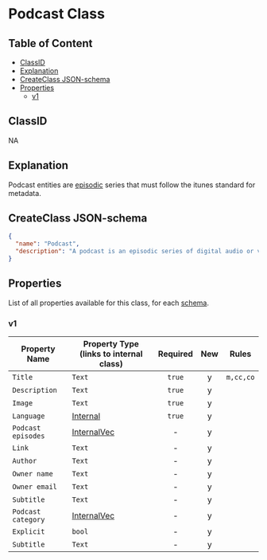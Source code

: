 Podcast Class
=============

Table of Content
----------------
<!-- TOC START min:1 max:3 link:true asterisk:false update:true -->
  - [ClassID](#classid)
  - [Explanation](#explanation)
  - [CreateClass JSON-schema](#createclass-json-schema)
  - [Properties](#properties)
    - [v1](#v1)
<!-- TOC END -->

## ClassID
NA

## Explanation
Podcast entities are [episodic](#podcast-episodes) series that must follow the itunes standard for metadata.

## CreateClass JSON-schema
```json
{
  "name": "Podcast",
  "description": "A podcast is an episodic series of digital audio or video files which a user can download in order to listen.",
}
```

## Properties
List of all properties available for this class, for each [schema](/joystream-content-system/schemas/podcast/podcast.md).

### v1

|     Property Name       | Property Type (links to internal class)          |Required|New|  Rules   |
|-------------------------|--------------------------------------------------|:------:|:-:|----------|
|`Title`                  |`Text`                                            | `true` | y |`m,cc,co` |
|`Description`            |`Text`                                            | `true` | y |          |
|`Image`                  |`Text`                                            | `true` | y |          |
|`Language`               |[Internal](../general/language.md)                | `true` | y |          |
|`Podcast episodes`       |[InternalVec](podcast-episodes.md)                |   -    | y |          |
|`Link`                   |`Text`                                            |   -    | y |          |
|`Author`                 |`Text`                                            |   -    | y |          |
|`Owner name`             |`Text`                                            |   -    | y |          |
|`Owner email`            |`Text`                                            |   -    | y |          |
|`Subtitle`               |`Text`                                            |   -    | y |          |
|`Podcast category`       |[InternalVec](podcast-categories-itunes.md)       |   -    | y |          |
|`Explicit`               |`bool`                                            |   -    | y |          |
|`Subtitle`               |`Text`                                            |   -    | y |          |
